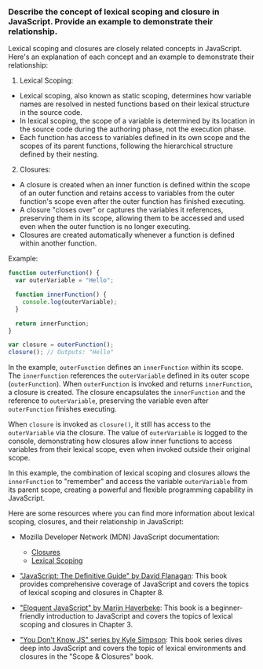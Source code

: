 ### Describe the concept of lexical scoping and closure in JavaScript. Provide an example to demonstrate their relationship.

Lexical scoping and closures are closely related concepts in JavaScript. Here's an explanation of each concept and an example to demonstrate their relationship:

1. Lexical Scoping:
  - Lexical scoping, also known as static scoping, determines how variable names are resolved in nested functions based on their lexical structure in the source code.
  - In lexical scoping, the scope of a variable is determined by its location in the source code during the authoring phase, not the execution phase.
  - Each function has access to variables defined in its own scope and the scopes of its parent functions, following the hierarchical structure defined by their nesting.

2. Closures:
  - A closure is created when an inner function is defined within the scope of an outer function and retains access to variables from the outer function's scope even after the outer function has finished executing.
  - A closure "closes over" or captures the variables it references, preserving them in its scope, allowing them to be accessed and used even when the outer function is no longer executing.
  - Closures are created automatically whenever a function is defined within another function.

Example:

```javascript
function outerFunction() {
  var outerVariable = "Hello";

  function innerFunction() {
    console.log(outerVariable);
  }

  return innerFunction;
}

var closure = outerFunction();
closure(); // Outputs: "Hello"
```

In the example, `outerFunction` defines an `innerFunction` within its scope. The `innerFunction` references the `outerVariable` defined in its outer scope (`outerFunction`). When `outerFunction` is invoked and returns `innerFunction`, a closure is created. The closure encapsulates the `innerFunction` and the reference to `outerVariable`, preserving the variable even after `outerFunction` finishes executing.

When `closure` is invoked as `closure()`, it still has access to the `outerVariable` via the closure. The value of `outerVariable` is logged to the console, demonstrating how closures allow inner functions to access variables from their lexical scope, even when invoked outside their original scope.

In this example, the combination of lexical scoping and closures allows the `innerFunction` to "remember" and access the variable `outerVariable` from its parent scope, creating a powerful and flexible programming capability in JavaScript.

Here are some resources where you can find more information about lexical scoping, closures, and their relationship in JavaScript:

- Mozilla Developer Network (MDN) JavaScript documentation:
  - [Closures](https://developer.mozilla.org/en-US/docs/Web/JavaScript/Closures)
  - [Lexical Scoping](https://developer.mozilla.org/en-US/docs/Web/JavaScript/Closures#Lexical_scoping)

- ["JavaScript: The Definitive Guide" by David Flanagan](https://www.oreilly.com/library/view/javascript-the-definitive/9781449393854/): This book provides comprehensive coverage of JavaScript and covers the topics of lexical scoping and closures in Chapter 8.

- ["Eloquent JavaScript" by Marijn Haverbeke](https://eloquentjavascript.net/): This book is a beginner-friendly introduction to JavaScript and covers the topics of lexical scoping and closures in Chapter 3.

- ["You Don't Know JS" series by Kyle Simpson](https://github.com/getify/You-Dont-Know-JS/tree/2nd-ed/scope-closures): This book series dives deep into JavaScript and covers the topic of lexical environments and closures in the "Scope & Closures" book.

